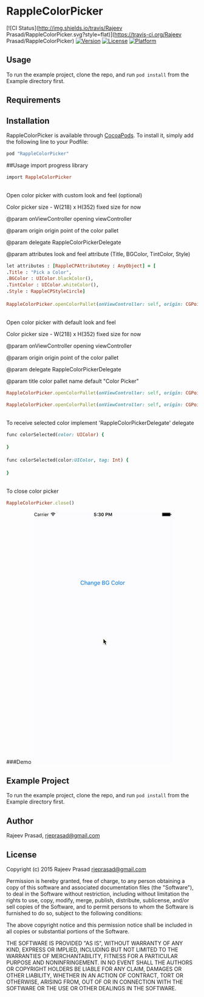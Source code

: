 # RappleColorPicker

[![CI Status](http://img.shields.io/travis/Rajeev Prasad/RappleColorPicker.svg?style=flat)](https://travis-ci.org/Rajeev Prasad/RappleColorPicker)
[![Version](https://img.shields.io/cocoapods/v/RappleColorPicker.svg?style=flat)](http://cocoapods.org/pods/RappleColorPicker)
[![License](https://img.shields.io/cocoapods/l/RappleColorPicker.svg?style=flat)](http://cocoapods.org/pods/RappleColorPicker)
[![Platform](https://img.shields.io/cocoapods/p/RappleColorPicker.svg?style=flat)](http://cocoapods.org/pods/RappleColorPicker)

## Usage

To run the example project, clone the repo, and run `pod install` from the Example directory first.

## Requirements

## Installation

RappleColorPicker is available through [CocoaPods](http://cocoapods.org). To install
it, simply add the following line to your Podfile:

```ruby
pod "RappleColorPicker"
```

##Usage
import progress library

```ruby
import RappleColorPicker
```

</BR>
Open color picker with custom look and feel (optional)

Color picker size - W(218) x H(352) fixed size for now

@param     onViewController opening viewController

@param     origin origin point of the color pallet

@param     delegate RappleColorPickerDelegate

@param     attributes look and feel attribute (Title, BGColor, TintColor, Style)

```ruby
let attributes : [RappleCPAttributeKey : AnyObject] = [
.Title : "Pick a Color",
.BGColor : UIColor.blackColor(),
.TintColor : UIColor.whiteColor(),
.Style : RappleCPStyleCircle]

RappleColorPicker.openColorPallet(onViewController: self, origin: CGPointMake(50, 100), delegate: self, attributes: attributes)
```

</BR>
Open color picker with default look and feel

Color picker size - W(218) x H(352) fixed size for now

@param     onViewController opening viewController

@param     origin origin point of the color pallet

@param     delegate RappleColorPickerDelegate

@param     title color pallet name default "Color Picker"

```ruby
RappleColorPicker.openColorPallet(onViewController: self, origin: CGPointMake(50, 100), delegate: self, title : "Colors")
```


```ruby
RappleColorPicker.openColorPallet(onViewController: self, origin: CGPointMake(50, 100), delegate: self, title : "Colors", tag: Int)
```

</BR>
To receive selected color implement 'RappleColorPickerDelegate' delegate

```ruby
func colorSelected(color: UIColor) {

}

func colorSelected(color:UIColor, tag: Int) {

}
```

</BR>
To close color picker

```ruby
RappleColorPicker.close()
```

###Demo
![demo](Example/Demo/Picker.gif)

## Example Project

To run the example project, clone the repo, and run `pod install` from the Example directory first.

## Author

Rajeev Prasad, rjeprasad@gmail.com

## License

Copyright (c) 2015 Rajeev Prasad <rjeprasad@gmail.com>

Permission is hereby granted, free of charge, to any person obtaining a copy
of this software and associated documentation files (the "Software"), to deal
in the Software without restriction, including without limitation the rights
to use, copy, modify, merge, publish, distribute, sublicense, and/or sell
copies of the Software, and to permit persons to whom the Software is
furnished to do so, subject to the following conditions:

The above copyright notice and this permission notice shall be included in
all copies or substantial portions of the Software.

THE SOFTWARE IS PROVIDED "AS IS", WITHOUT WARRANTY OF ANY KIND, EXPRESS OR
IMPLIED, INCLUDING BUT NOT LIMITED TO THE WARRANTIES OF MERCHANTABILITY,
FITNESS FOR A PARTICULAR PURPOSE AND NONINFRINGEMENT. IN NO EVENT SHALL THE
AUTHORS OR COPYRIGHT HOLDERS BE LIABLE FOR ANY CLAIM, DAMAGES OR OTHER
LIABILITY, WHETHER IN AN ACTION OF CONTRACT, TORT OR OTHERWISE, ARISING FROM,
OUT OF OR IN CONNECTION WITH THE SOFTWARE OR THE USE OR OTHER DEALINGS IN
THE SOFTWARE.